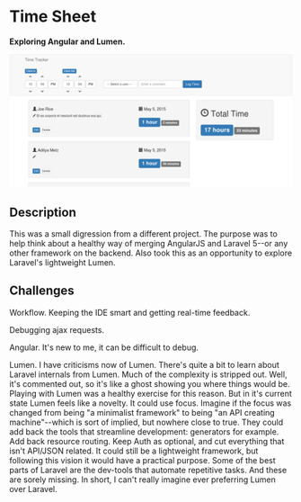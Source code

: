 # Time Sheet

**Exploring Angular and Lumen.**

![screenshot](screenshot.png "screenshot")

## Description

This was a small digression from a different project.  The purpose was to help think about a healthy way of merging AngularJS and Laravel 5--or any other framework on the backend.  Also took this as an opportunity to explore Laravel's lightweight Lumen.  

## Challenges

Workflow.  Keeping the IDE smart and getting real-time feedback.

Debugging ajax requests.

Angular.  It's new to me, it can be difficult to debug.

Lumen. I have criticisms now of Lumen. There's quite a bit to learn about Laravel internals from Lumen.  Much of the complexity is stripped out.  Well, it's commented out, so it's like a ghost showing you where things would be.  Playing with Lumen was a healthy exercise for this reason.  But in it's current state Lumen feels like a novelty.  It could use focus.  Imagine if the focus was changed from being "a minimalist framework" to being "an API creating machine"--which is sort of implied, but nowhere close to true.  They could add back the tools that streamline development: generators for example.  Add back resource routing.  Keep Auth as optional, and cut everything that isn't API/JSON related.  It could still be a lightweight framework, but following this vision it would have a practical purpose.  Some of the best parts of  Laravel are the dev-tools that automate repetitive tasks.  And these are sorely missing.  In short, I can't really imagine ever preferring Lumen over Laravel.